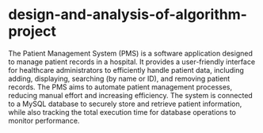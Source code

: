 # design-and-analysis-of-algorithm-project
The Patient Management System (PMS) is a software application designed to manage patient records in a
hospital. It provides a user-friendly interface for healthcare administrators to efficiently handle patient data, including adding, displaying, searching (by name or ID), and removing patient records. The PMS aims to
automate patient management processes, reducing manual effort and increasing efficiency. The system is
connected to a MySQL database to securely store and retrieve patient information, while also tracking the
total execution time for database operations to monitor performance.
